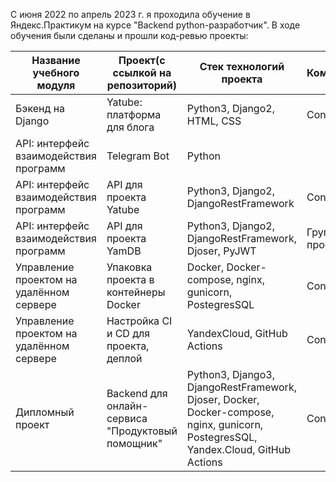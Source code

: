 С июня 2022 по апрель 2023 г. я проходила обучение в Яндекс.Практикум на курсе "Backend python-разработчик". 
В ходе обучения были сделаны и прошли код-ревью проекты:
 
 | Название учебного модуля  | Проект(с ссылкой на репозиторий) | Стек технологий проекта |  Комментарии |
| ------------- | ------------- | ------------- | ------------- |
| Бэкенд на Django  | Yatube: платформа для блога  | Python3, Django2, HTML, CSS  | Content Cell  |
| API: интерфейс взаимодействия программ  | Telegram Bot | Python  |   |
| API: интерфейс взаимодействия программ  | API для проекта Yatube  | Python3, Django2, DjangoRestFramework | Content Cell  |
| API: интерфейс взаимодействия программ  | API для проекта YamDB  | Python3, Django2, DjangoRestFramework, Djoser, PyJWT | Групповой проект |
| Управление проектом на удалённом сервере | Упаковка проекта в контейнеры Docker  | Docker, Docker-compose, nginx, gunicorn, PostegresSQL | Content Cell  |
| Управление проектом на удалённом сервере | Настройка CI и CD для проекта, деплой | YandexCloud, GitHub Actions  | Content Cell  |
| Дипломный проект | Backend для онлайн-сервиса "Продуктовый помощник"  | Python3, Django3, DjangoRestFramework, Djoser, Docker, Docker-compose, nginx, gunicorn, PostegresSQL, Yandex.Cloud, GitHub Actions | Content Cell  |
